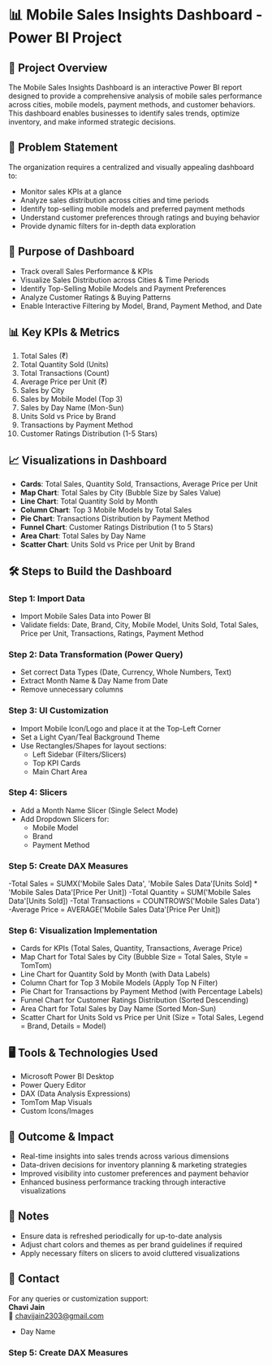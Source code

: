 # 📊 Mobile Sales Insights Dashboard - Power BI Project

## 📁 Project Overview
The Mobile Sales Insights Dashboard is an interactive Power BI report designed to provide a comprehensive analysis of mobile sales performance across cities, mobile models, payment methods, and customer behaviors. This dashboard enables businesses to identify sales trends, optimize inventory, and make informed strategic decisions.

## 🎯 Problem Statement
The organization requires a centralized and visually appealing dashboard to:
- Monitor sales KPIs at a glance
- Analyze sales distribution across cities and time periods
- Identify top-selling mobile models and preferred payment methods
- Understand customer preferences through ratings and buying behavior
- Provide dynamic filters for in-depth data exploration

## 📝 Purpose of Dashboard
- Track overall Sales Performance & KPIs
- Visualize Sales Distribution across Cities & Time Periods
- Identify Top-Selling Mobile Models and Payment Preferences
- Analyze Customer Ratings & Buying Patterns
- Enable Interactive Filtering by Model, Brand, Payment Method, and Date

## 📊 Key KPIs & Metrics
1. Total Sales (₹)
2. Total Quantity Sold (Units)
3. Total Transactions (Count)
4. Average Price per Unit (₹)
5. Sales by City
6. Sales by Mobile Model (Top 3)
7. Sales by Day Name (Mon-Sun)
8. Units Sold vs Price by Brand
9. Transactions by Payment Method
10. Customer Ratings Distribution (1-5 Stars)

## 📈 Visualizations in Dashboard
- **Cards**: Total Sales, Quantity Sold, Transactions, Average Price per Unit
- **Map Chart**: Total Sales by City (Bubble Size by Sales Value)
- **Line Chart**: Total Quantity Sold by Month
- **Column Chart**: Top 3 Mobile Models by Total Sales
- **Pie Chart**: Transactions Distribution by Payment Method
- **Funnel Chart**: Customer Ratings Distribution (1 to 5 Stars)
- **Area Chart**: Total Sales by Day Name
- **Scatter Chart**: Units Sold vs Price per Unit by Brand

## 🛠️ Steps to Build the Dashboard

### Step 1: Import Data
- Import Mobile Sales Data into Power BI
- Validate fields: Date, Brand, City, Mobile Model, Units Sold, Total Sales, Price per Unit, Transactions, Ratings, Payment Method

### Step 2: Data Transformation (Power Query)
- Set correct Data Types (Date, Currency, Whole Numbers, Text)
- Extract Month Name & Day Name from Date
- Remove unnecessary columns

### Step 3: UI Customization
- Import Mobile Icon/Logo and place it at the Top-Left Corner
- Set a Light Cyan/Teal Background Theme
- Use Rectangles/Shapes for layout sections:
  - Left Sidebar (Filters/Slicers)
  - Top KPI Cards
  - Main Chart Area

### Step 4: Slicers
- Add a Month Name Slicer (Single Select Mode)
- Add Dropdown Slicers for:
  - Mobile Model
  - Brand
  - Payment Method
    
### Step 5: Create DAX Measures
-Total Sales = SUMX('Mobile Sales Data', 'Mobile Sales Data'[Units Sold] * 'Mobile Sales Data'[Price Per Unit])
-Total Quantity = SUM('Mobile Sales Data'[Units Sold])
-Total Transactions = COUNTROWS('Mobile Sales Data')
-Average Price = AVERAGE('Mobile Sales Data'[Price Per Unit])

### Step 6: Visualization Implementation
- Cards for KPIs (Total Sales, Quantity, Transactions, Average Price)
- Map Chart for Total Sales by City (Bubble Size = Total Sales, Style = TomTom)
- Line Chart for Quantity Sold by Month (with Data Labels)
- Column Chart for Top 3 Mobile Models (Apply Top N Filter)
- Pie Chart for Transactions by Payment Method (with Percentage Labels)
- Funnel Chart for Customer Ratings Distribution (Sorted Descending)
- Area Chart for Total Sales by Day Name (Sorted Mon-Sun)
- Scatter Chart for Units Sold vs Price per Unit (Size = Total Sales, Legend = Brand, Details = Model)

## 🖥️ Tools & Technologies Used
- Microsoft Power BI Desktop
- Power Query Editor
- DAX (Data Analysis Expressions)
- TomTom Map Visuals
- Custom Icons/Images

## 🚀 Outcome & Impact
- Real-time insights into sales trends across various dimensions
- Data-driven decisions for inventory planning & marketing strategies
- Improved visibility into customer preferences and payment behavior
- Enhanced business performance tracking through interactive visualizations

## 📌 Notes
- Ensure data is refreshed periodically for up-to-date analysis
- Adjust chart colors and themes as per brand guidelines if required
- Apply necessary filters on slicers to avoid cluttered visualizations

## 📧 Contact
For any queries or customization support:  
**Chavi Jain**  
📩 chavijain2303@gmail.com 
  - Day Name

### Step 5: Create DAX Measures
